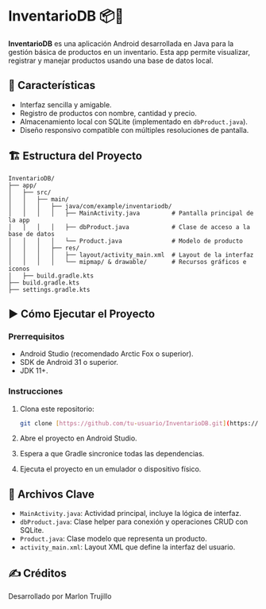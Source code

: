# InventarioDB 📦📱

**InventarioDB** es una aplicación Android desarrollada en Java para la gestión básica de productos en un inventario. Esta app permite visualizar, registrar y manejar productos usando una base de datos local.

## 🧩 Características

- Interfaz sencilla y amigable.
- Registro de productos con nombre, cantidad y precio.
- Almacenamiento local con SQLite (implementado en `dbProduct.java`).
- Diseño responsivo compatible con múltiples resoluciones de pantalla.

## 🏗️ Estructura del Proyecto

```
InventarioDB/
├── app/
│   ├── src/
│   │   ├── main/
│   │   │   ├── java/com/example/inventariodb/
│   │   │   │   ├── MainActivity.java         # Pantalla principal de la app
│   │   │   │   ├── dbProduct.java            # Clase de acceso a la base de datos
│   │   │   │   └── Product.java              # Modelo de producto
│   │   │   ├── res/
│   │   │   │   ├── layout/activity_main.xml  # Layout de la interfaz
│   │   │   │   └── mipmap/ & drawable/       # Recursos gráficos e íconos
│   ├── build.gradle.kts
├── build.gradle.kts
├── settings.gradle.kts
```

## ▶️ Cómo Ejecutar el Proyecto

### Prerrequisitos

- Android Studio (recomendado Arctic Fox o superior).
- SDK de Android 31 o superior.
- JDK 11+.

### Instrucciones

1. Clona este repositorio:

   ```bash
   git clone [https://github.com/tu-usuario/InventarioDB.git](https://github.com/Marlon-Trujillo-Jaramillo/RepositorioDb.git)
   ```

2. Abre el proyecto en Android Studio.

3. Espera a que Gradle sincronice todas las dependencias.

4. Ejecuta el proyecto en un emulador o dispositivo físico.

## 📂 Archivos Clave

- `MainActivity.java`: Actividad principal, incluye la lógica de interfaz.
- `dbProduct.java`: Clase helper para conexión y operaciones CRUD con SQLite.
- `Product.java`: Clase modelo que representa un producto.
- `activity_main.xml`: Layout XML que define la interfaz del usuario.


## ✍️ Créditos

Desarrollado por Marlon Trujillo

